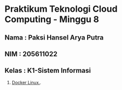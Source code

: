 Praktikum Teknologi Cloud Computing - Minggu 8
=====================

Nama : Paksi Hansel Arya Putra
--------
NIM : 205611022
--------
Kelas  : K1-Sistem Informasi
--------

1. [Docker Linux.](https://github.com/paksihansel/tekn-cloud-computing/blob/master/minggu-09/dockerlinux.md).

